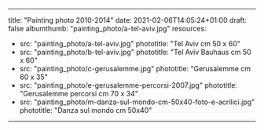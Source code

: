 
---
title: "Painting photo 2010-2014"
date: 2021-02-06T14:05:24+01:00
draft: false
albumthumb: "painting_photo/a-tel-aviv.jpg"
resources:
- src: "painting_photo/a-tel-aviv.jpg"
  phototitle: "Tel Aviv cm 50 x 60"
- src: "painting_photo/b-tel-aviv.jpg"
  phototitle: "Tel Aviv Bauhaus cm 50 x 60"
- src: "painting_photo/c-gerusalemme.jpg"
  phototitle: "Gerusalemme cm 60 x 35"
- src: "painting_photo/e-gerusalemme-percorsi-2007.jpg"
  phototitle: "Gerusalemme percorsi cm 70 x 34"
- src: "painting_photo/m-danza-sul-mondo-cm-50x40-foto-e-acrilici.jpg"
  phototitle: "Danza sul mondo cm 50x40"
---